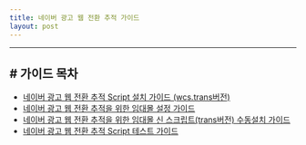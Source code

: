 ```yaml
---
title: 네이버 광고 웹 전환 추적 가이드
layout: post
---
```


------

## # 가이드 목차
 - [네이버 광고 웹 전환 추적 Script 설치 가이드 (wcs.trans버전)](https://naver.github.io/conversion-tracking/pages/01_script_guide_wcstrans/)
 - [네이버 광고 웹 전환 추적을 위한 임대몰 설정 가이드](https://naver.github.io/conversion-tracking/pages/02_ecom_platform_guide/)
 - [네이버 광고 웹 전환 추적을 위한 임대몰 신 스크립트(trans버전) 수동설치 가이드](https://naver.github.io/conversion-tracking/pages/03_ecom_platform_trans_guide/)
 - [네이버 광고 웹 전환 추적 Script 테스트 가이드](https://naver.github.io/conversion-tracking/pages/04_trans_script_test_guide/)



